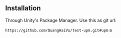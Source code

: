 ## Installation
Through Unity's Package Manager. Use this as git url:

`https://github.com/QuangHaiVu/test-upm.git#upm`
a
